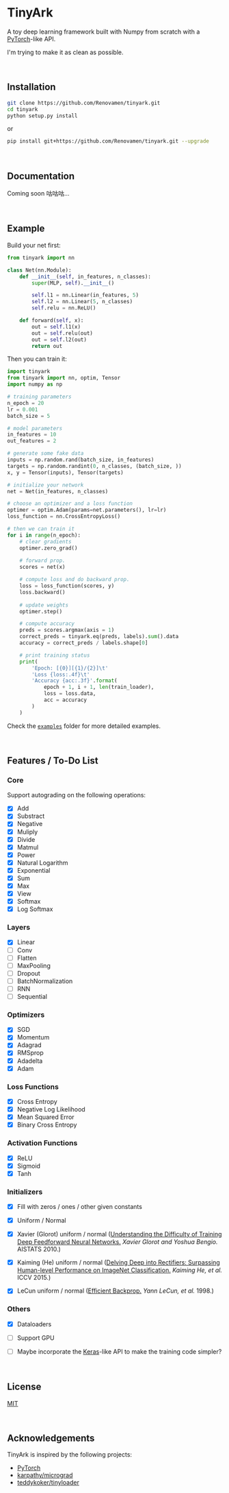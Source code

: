 # TinyArk

A toy deep learning framework built with Numpy from scratch with a [PyTorch](https://github.com/pytorch/pytorch)-like API.

I'm trying to make it as clean as possible.

&nbsp;

## Installation

```bash
git clone https://github.com/Renovamen/tinyark.git
cd tinyark
python setup.py install
```

or

```bash
pip install git+https://github.com/Renovamen/tinyark.git --upgrade
```

&nbsp;

## Documentation

Coming soon 咕咕咕...


&nbsp;

## Example

Build your net first:

```python
from tinyark import nn

class Net(nn.Module):
    def __init__(self, in_features, n_classes):
        super(MLP, self).__init__()

        self.l1 = nn.Linear(in_features, 5)
        self.l2 = nn.Linear(5, n_classes)
        self.relu = nn.ReLU()

    def forward(self, x):
        out = self.l1(x)
        out = self.relu(out)
        out = self.l2(out)
        return out
```

Then you can train it:

```python
import tinyark
from tinyark import nn, optim, Tensor
import numpy as np

# training parameters
n_epoch = 20
lr = 0.001
batch_size = 5

# model parameters
in_features = 10
out_features = 2

# generate some fake data
inputs = np.random.rand(batch_size, in_features)
targets = np.random.randint(0, n_classes, (batch_size, ))
x, y = Tensor(inputs), Tensor(targets)

# initialize your network
net = Net(in_features, n_classes)

# choose an optimizer and a loss function
optimer = optim.Adam(params=net.parameters(), lr=lr)
loss_function = nn.CrossEntropyLoss()

# then we can train it
for i in range(n_epoch):
    # clear gradients
    optimer.zero_grad()
    
    # forward prop.
    scores = net(x)

    # compute loss and do backward prop.
    loss = loss_function(scores, y)
    loss.backward()
    
    # update weights
    optimer.step()

    # compute accuracy
    preds = scores.argmax(axis = 1)
    correct_preds = tinyark.eq(preds, labels).sum().data
    accuracy = correct_preds / labels.shape[0]

    # print training status
    print(
        'Epoch: [{0}][{1}/{2}]\t'
        'Loss {loss:.4f}\t'
        'Accuracy {acc:.3f}'.format(
            epoch + 1, i + 1, len(train_loader),
            loss = loss.data,
            acc = accuracy
        )
    )
```

Check the [`examples`](examples) folder for more detailed examples.


&nbsp;

## Features / To-Do List

### Core

Support autograding on the following operations:

- [x] Add
- [x] Substract
- [x] Negative
- [x] Muliply
- [x] Divide
- [x] Matmul
- [x] Power
- [x] Natural Logarithm
- [x] Exponential
- [x] Sum
- [x] Max
- [x] View
- [x] Softmax
- [x] Log Softmax

### Layers

- [x] Linear
- [ ] Conv
- [ ] Flatten
- [ ] MaxPooling
- [ ] Dropout
- [ ] BatchNormalization
- [ ] RNN
- [ ] Sequential

### Optimizers

- [x] SGD
- [x] Momentum
- [x] Adagrad
- [x] RMSprop
- [x] Adadelta
- [x] Adam

### Loss Functions

- [x] Cross Entropy
- [x] Negative Log Likelihood
- [x] Mean Squared Error
- [x] Binary Cross Entropy

### Activation Functions

- [x] ReLU
- [x] Sigmoid
- [x] Tanh

### Initializers

- [x] Fill with zeros / ones / other given constants
- [x] Uniform / Normal
- [x] Xavier (Glorot) uniform / normal ([Understanding the Difficulty of Training Deep Feedforward Neural Networks.](http://proceedings.mlr.press/v9/glorot10a/glorot10a.pdf) *Xavier Glorot and Yoshua Bengio.* AISTATS 2010.)
- [x] Kaiming (He) uniform / normal ([Delving Deep into Rectifiers: Surpassing Human-level Performance on ImageNet Classification.](https://arxiv.org/pdf/1502.01852.pdf) *Kaiming He, et al.* ICCV 2015.)
- [x] LeCun uniform / normal ([Efficient Backprop.](http://yann.lecun.com/exdb/publis/pdf/lecun-98b.pdf) *Yann LeCun, et al.* 1998.)


### Others

- [x] Dataloaders
- [ ] Support GPU
- [ ] Maybe incorporate the [Keras](https://github.com/keras-team/keras)-like API to make the training code simpler?


&nbsp;

## License

[MIT](LICENSE)

&nbsp;

## Acknowledgements

TinyArk is inspired by the following projects:

- [PyTorch](https://github.com/pytorch/pytorch)
- [karpathy/micrograd](https://github.com/karpathy/micrograd)
- [teddykoker/tinyloader](https://github.com/teddykoker/tinyloader)
